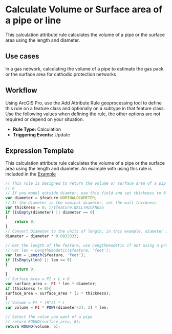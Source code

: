 # Calculate Volume or Surface area of a pipe or line

This calculation attribute rule calculates the volume of a pipe or the surface area using the length and diameter.

## Use cases

In a gas network, calculating the volume of a pipe to estimate the gas pack or the surface area for cathodic protection networks

## Workflow

Using ArcGIS Pro, use the Add Attribute Rule geoprocessing tool to define this rule on a feature class and optionally on a subtype in that feature class.  Use the following values when defining the rule, the other options are not required or depend on your situation.
  
  - **Rule Type:** Calculation
  - **Triggering Events:** Update

## Expression Template

This calculation attribute rule calculates the volume of a pipe or the surface area using the length and diameter. An example with using this rule is included in the [Example](./CopyValueIntersectingFeature.zip)

```js
// This rule is designed to return the volume or surface area of a pip
// e
// If you model outside diamter, use this field and set thickness to 0
var diameter = $feature.NOMINALDIAMETER;
// If the diameter is the nominal diameter, set the wall thickness 
var thickness = 0; //$feature.WALLTHICKNESS
if (IsEmpty(diameter) || diameter == 0)
{
    return 0;
}
// Convert Diameter to the units of length, in this example, diameter is in inches, length is in feer
diameter = diameter * 0.0833333;

// Get the length of the feature, use LengthGeodetic if not using a projected coordinate system
// var len = LengthGeodetic($feature, 'feet');
var len = Length($feature, 'feet');
if (IsEmpty(len) || len == 0)
{
    return 0;
}
// Surface Area = PI x L x D
var surface_area =  PI * len * diameter;
if (thickness != 0){
surface_area = surface_area * (2 * thickness);
}
// Volume = PI * (R^2) * L
var volume = PI * POW((diameter/2), 2) * len;

// Select the value you want of a pipe
// return ROUND(surface_area, 6);
return ROUND(volume, 6);
```
